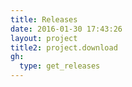 ```yaml
---
title: Releases
date: 2016-01-30 17:43:26
layout: project
title2: project.download
gh:
  type: get_releases
---
```


